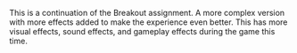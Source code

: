 This is a continuation of the Breakout assignment. A more complex version with more effects added to make the experience even better. This has more visual effects, sound effects, and gameplay effects during the game this time. 